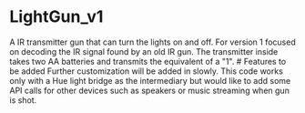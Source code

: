 # LightGun_v1
A IR transmitter gun that can turn the lights on and off.
    For version 1 focused on decoding the IR signal found by an old IR gun. The transmitter inside takes two AA batteries and transmits the equivalent of a "1". 
       # Features to be added 
       Further customization will be added in slowly. This code works only with a Hue light bridge as the intermediary but would like to add some API calls for other devices such as speakers or music streaming when gun is shot. 

